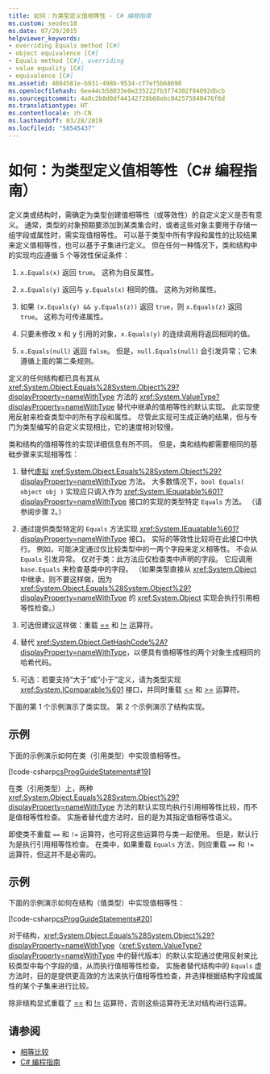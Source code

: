 ```yaml
---
title: 如何：为类型定义值相等性 - C# 编程指南
ms.custom: seodec18
ms.date: 07/20/2015
helpviewer_keywords:
- overriding Equals method [C#]
- object equivalence [C#]
- Equals method [C#], overriding
- value equality [C#]
- equivalence [C#]
ms.assetid: 4084581e-b931-498b-9534-cf7ef5b68690
ms.openlocfilehash: 6ee44cb58033e0e235222fb3f74302f84092dbcb
ms.sourcegitcommit: 4a8c2b8d0df44142728b68ebc842575840476f6d
ms.translationtype: HT
ms.contentlocale: zh-CN
ms.lasthandoff: 03/28/2019
ms.locfileid: "58545437"
---
```

# <a name="how-to-define-value-equality-for-a-type-c-programming-guide"></a>如何：为类型定义值相等性（C# 编程指南）
定义类或结构时，需确定为类型创建值相等性（或等效性）的自定义定义是否有意义。 通常，类型的对象预期要添加到某类集合时，或者这些对象主要用于存储一组字段或属性时，需实现值相等性。 可以基于类型中所有字段和属性的比较结果来定义值相等性，也可以基于子集进行定义。 但在任何一种情况下，类和结构中的实现均应遵循 5 个等效性保证条件：  
  
1.  `x.Equals(x)` 返回 `true`。 这称为自反属性。  
  
2.  `x.Equals(y)` 返回与 `y.Equals(x)` 相同的值。 这称为对称属性。  
  
3.  如果 `(x.Equals(y) && y.Equals(z))` 返回 `true`，则 `x.Equals(z)` 返回 `true`。 这称为可传递属性。  
  
4.  只要未修改 x 和 y 引用的对象，`x.Equals(y)` 的连续调用将返回相同的值。  
  
5.  `x.Equals(null)` 返回 `false`。 但是，`null.Equals(null)` 会引发异常；它未遵循上面的第二条规则。  
  
 定义的任何结构都已具有其从 <xref:System.Object.Equals%28System.Object%29?displayProperty=nameWithType> 方法的 <xref:System.ValueType?displayProperty=nameWithType> 替代中继承的值相等性的默认实现。 此实现使用反射来检查类型中的所有字段和属性。 尽管此实现可生成正确的结果，但与专门为类型编写的自定义实现相比，它的速度相对较慢。  
  
 类和结构的值相等性的实现详细信息有所不同。 但是，类和结构都需要相同的基础步骤来实现相等性：  
  
1.  替代[虚拟](../../../csharp/language-reference/keywords/virtual.md) <xref:System.Object.Equals%28System.Object%29?displayProperty=nameWithType> 方法。 大多数情况下，`bool Equals( object obj )` 实现应只调入作为 <xref:System.IEquatable%601?displayProperty=nameWithType> 接口的实现的类型特定 `Equals` 方法。 （请参阅步骤 2。）  
  
2.  通过提供类型特定的 `Equals` 方法实现 <xref:System.IEquatable%601?displayProperty=nameWithType> 接口。 实际的等效性比较将在此接口中执行。 例如，可能决定通过仅比较类型中的一两个字段来定义相等性。 不会从 `Equals` 引发异常。 仅对于类：此方法应仅检查类中声明的字段。 它应调用 `base.Equals` 来检查基类中的字段。 （如果类型直接从 <xref:System.Object> 中继承，则不要这样做，因为 <xref:System.Object.Equals%28System.Object%29?displayProperty=nameWithType> 的 <xref:System.Object> 实现会执行引用相等性检查。）  
  
3.  可选但建议这样做：重载 [==](../../../csharp/language-reference/operators/equality-operators.md#equality-operator-) 和 [!=](../../../csharp/language-reference/operators/equality-operators.md#inequality-operator-) 运算符。  
  
4.  替代 <xref:System.Object.GetHashCode%2A?displayProperty=nameWithType>，以便具有值相等性的两个对象生成相同的哈希代码。  
  
5.  可选：若要支持“大于”或“小于”定义，请为类型实现 <xref:System.IComparable%601> 接口，并同时重载 [<=](../../../csharp/language-reference/operators/less-than-equal-operator.md) 和 [>=](../../../csharp/language-reference/operators/greater-than-equal-operator.md) 运算符。  
  
 下面的第 1 个示例演示了类实现。 第 2 个示例演示了结构实现。  
  
## <a name="example"></a>示例  
 下面的示例演示如何在类（引用类型）中实现值相等性。  
  
 [!code-csharp[csProgGuideStatements#19](~/samples/snippets/csharp/VS_Snippets_VBCSharp/csProgGuideStatements/CS/Statements.cs#19)]  
  
 在类（引用类型）上，两种 <xref:System.Object.Equals%28System.Object%29?displayProperty=nameWithType> 方法的默认实现均执行引用相等性比较，而不是值相等性检查。 实施者替代虚方法时，目的是为其指定值相等性语义。  
  
 即使类不重载 `==` 和 `!=` 运算符，也可将这些运算符与类一起使用。 但是，默认行为是执行引用相等性检查。 在类中，如果重载 `Equals` 方法，则应重载 `==` 和 `!=` 运算符，但这并不是必需的。  
  
## <a name="example"></a>示例  
 下面的示例演示如何在结构（值类型）中实现值相等性：  
  
 [!code-csharp[csProgGuideStatements#20](~/samples/snippets/csharp/VS_Snippets_VBCSharp/csProgGuideStatements/CS/Statements.cs#20)]  
  
 对于结构，<xref:System.Object.Equals%28System.Object%29?displayProperty=nameWithType>（<xref:System.ValueType?displayProperty=nameWithType> 中的替代版本）的默认实现通过使用反射来比较类型中每个字段的值，从而执行值相等性检查。 实施者替代结构中的 `Equals` 虚方法时，目的是提供更高效的方法来执行值相等性检查，并选择根据结构字段或属性的某个子集来进行比较。  
  
 除非结构显式重载了 [==](../../../csharp/language-reference/operators/equality-operators.md#equality-operator-) 和 [!=](../../../csharp/language-reference/operators/equality-operators.md#inequality-operator-) 运算符，否则这些运算符无法对结构进行运算。  
  
## <a name="see-also"></a>请参阅

- [相等比较](../../../csharp/programming-guide/statements-expressions-operators/equality-comparisons.md)
- [C# 编程指南](../../../csharp/programming-guide/index.md)
